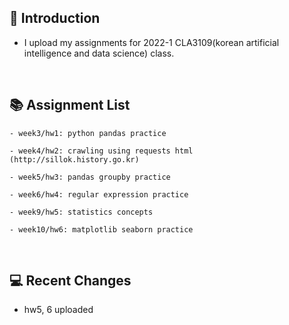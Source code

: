   🚀 **Introduction**
  -------------
  + I upload my assignments for 2022-1 CLA3109(korean artificial intelligence and data science) class.
  
  <br/>
  
  📚 **Assignment List**
  -----------------
  ```
  - week3/hw1: python pandas practice
  
  - week4/hw2: crawling using requests html (http://sillok.history.go.kr)

  - week5/hw3: pandas groupby practice
  
  - week6/hw4: regular expression practice
  
  - week9/hw5: statistics concepts
  
  - week10/hw6: matplotlib seaborn practice
  ```
  
  <br/>
  
  💻 **Recent Changes**
  ---------
  + hw5, 6 uploaded
